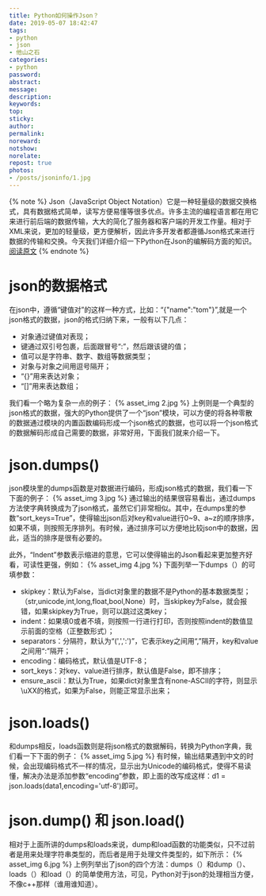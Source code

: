 ```yaml
---
title: Python如何操作Json？
date: 2019-05-07 18:42:47
tags:
- python
- json
- 他山之石
categories:
- python
password:
abstract:
message:
description:
keywords:
top:
sticky:
author:
permalink:
noreward:
notshow:
norelate:
repost: true
photos:
- /posts/jsoninfo/1.jpg
---
```


{% note %}
Json（JavaScript Object Notation）它是一种轻量级的数据交换格式，具有数据格式简单，读写方便易懂等很多优点。许多主流的编程语言都在用它来进行前后端的数据传输，大大的简化了服务器和客户端的开发工作量。相对于XML来说，更加的轻量级，更方便解析，因此许多开发者都遵循Json格式来进行数据的传输和交换。今天我们详细介绍一下Python在Json的编解码方面的知识。[阅读原文](https://baijiahao.baidu.com/s?id=1608659655547720220&wfr=spider&for=pc)
{% endnote %}

<!--more-->

# json的数据格式
在json中，遵循“键值对”的这样一种方式，比如：“{"name":"tom"}”,就是一个json格式的数据，json的格式归纳下来，一般有以下几点：

- 对象通过键值对表现；
- 键通过双引号包裹，后面跟冒号“:”，然后跟该键的值；
- 值可以是字符串、数字、数组等数据类型；
- 对象与对象之间用逗号隔开；
- “{}”用来表达对象；
- “[]”用来表达数组；

我们看一个略为复杂一点的例子：
{% asset_img 2.jpg %}
上例则是一个典型的json格式的数据，强大的Python提供了一个“json”模块，可以方便的将各种零散的数据通过模块的内置函数编码形成一个json格式的数据，也可以将一个json格式的数据解码形成自己需要的数据，非常好用，下面我们就来介绍一下。
# json.dumps()
json模块里的dumps函数是对数据进行编码，形成json格式的数据，我们看一下下面的例子：
{% asset_img 3.jpg %}
通过输出的结果很容易看出，通过dumps方法使字典转换成为了json格式，虽然它们非常相似。其中，在dumps里的参数“sort_keys=True”，使得输出json后对key和value进行0~9、a~z的顺序排序，如果不填，则按照无序排列。有时候，通过排序可以方便地比较json中的数据，因此，适当的排序是很有必要的。

此外，“Indent”参数表示缩进的意思，它可以使得输出的Json看起来更加整齐好看，可读性更强，例如：
{% asset_img 4.jpg %}
下面列举一下dumps（）的可填参数：

- skipkey：默认为False，当dict对象里的数据不是Python的基本数据类型；（str,unicode,int,long,float,bool,None）时，当skipkey为False，就会报错，如果skipkey为True，则可以跳过这类key；
- indent：如果填0或者不填，则按照一行进行打印，否则按照indent的数值显示前面的空格（正整数形式）；
- separators：分隔符，默认为“(',',':')”，它表示key之间用“,”隔开，key和value之间用“:”隔开；
- encoding：编码格式，默认值是UTF-8；
- sort_keys：对key、value进行排序，默认值是False，即不排序；
- ensure_ascii：默认为True，如果dict对象里含有none-ASCII的字符，则显示\uXX的格式，如果为False，则能正常显示出来；

# json.loads()
和dumps相反，loads函数则是将json格式的数据解码，转换为Python字典，我们看一下下面的例子：
{% asset_img 5.jpg %}
有时候，输出结果遇到中文的时候，会出现编码格式不一样的情况，显示出为Unicode的编码格式，使得不易读懂，解决办法是添加参数“encoding”参数，即上面的改写成这样：d1 = json.loads(data1,encoding='utf-8')即可。

# json.dump() 和 json.load()
相对于上面所讲的dumps和loads来说，dump和load函数的功能类似，只不过前者是用来处理字符串类型的，而后者是用于处理文件类型的，如下所示：
{% asset_img 6.jpg %}
上例列举出了json的四个方法：dumps（）和dump（）、loads（）和load（）的简单使用方法，可见，Python对于json的处理相当方便，不像c++那样（谁用谁知道）。